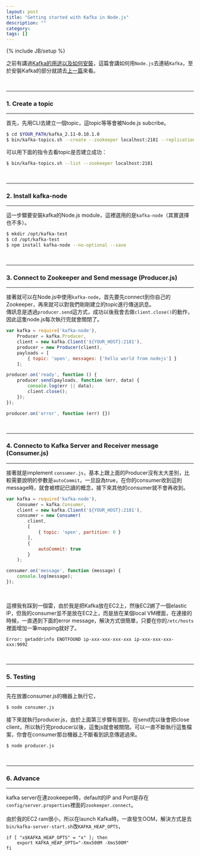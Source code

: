 ```yaml
---
layout: post
title: "Getting started with Kafka in Node.js"
description: ""
category: 
tags: []
---
```

{% include JB/setup %}



之前有講過[Kafka的用途以及如何安裝](http://blog.kenyang.net/2015/06/25/apache-kafka-distributed-messaging)，這篇會講如何用`Node.js`去連結`Kafka`，至於安裝Kafka的部分就請去[上一篇](http://blog.kenyang.net/2015/06/25/apache-kafka-distributed-messaging)來看。


<br />

---
### 1. Create a topic
---

首先，先用CLI去建立一個topic，這topic等等會被Node.js subcribe。

```bash
$ cd $YOUR_PATH/kafka_2.11-0.10.1.0
$ bin/kafka-topics.sh --create --zookeeper localhost:2181 --replication-factor 1 --partitions 1 --topic open
```

可以用下面的指令去看topic是否建立成功：

```bash
$ bin/kafka-topics.sh --list --zookeeper localhost:2181
```

<br />


<!--more-->


---
### 2. Install kafka-node
---

這一步驟要安裝kafka的Node.js module，這裡選用的是`kafka-node`（其實選擇也不多）。

```bash
$ mkdir /opt/kafka-test
$ cd /opt/kafka-test
$ npm install kafka-node --no-optional --save
```

<br />

---
### 3. Connect to Zookeeper and Send message (Producer.js)
---

接著就可以在Node.js中使用`kafka-node`，首先要先connect到你自己的Zookeeper，再來就可以對我們剛剛建立的topic進行傳送訊息。<br />
傳訊息是透過`producer.send`這方式，成功以後我會去做`client.close()`的動作，因此這隻node.js每次執行完就會關閉了。

```javascript
var kafka = require('kafka-node'),
    Producer = kafka.Producer,
    client = new kafka.Client('${YOUR_HOST}:2181'),
    producer = new Producer(client),
    payloads = [
        { topic: 'open', messages: ['hello world from nodejs'] }
    ];

producer.on('ready', function () {
    producer.send(payloads, function (err, data) {
        console.log(err || data);
        client.close();
    });
});

producer.on('error', function (err) {})
```

<br />

---
### 4. Connecto to Kafka Server and Receiver message (Consumer.js)
---

接著就是implement `consumer.js`，基本上跟上面的Producer沒有太大差別，比較需要說明的參數是`autoCommit`，一旦設為true，在你的consumer收到這則message時，就會被標記已讀的概念，接下來其他的consumer就不會再收到。

```javascript
var kafka = require('kafka-node'),
    Consumer = kafka.Consumer,
    client = new kafka.Client('${YOUR_HOST}:2181'),
    consumer = new Consumer(
        client,
        [
            { topic: 'open', partition: 0 }
        ],
        {
            autoCommit: true
        }
    );

consumer.on('message', function (message) {
    console.log(message);
});

```

<br />

這裡我有踩到一個雷，由於我是把Kafka放在EC2上，然後EC2綁了一個elastic IP，但我的consumer並不是放在EC2上，而是放在某個local VM裡面，在連接的時候，一直遇到下面的error message，解決方式很簡單，只要在你的`/etc/hosts`裡面增加一筆mapping就好了。

```
Error: getaddrinfo ENOTFOUND ip-xxx-xxx-xxx-xxx ip-xxx-xxx-xxx-xxx:9092
```

<br />

---
### 5. Testing
---

先在放置consumer.js的機器上執行它，

```bash
$ node consumer.js
```

接下來就執行producer.js，由於上面第三步驟有提到，在send完以後會把close client，所以執行完producer以後，這隻js就會被關閉。可以一直不斷執行這隻檔案，你會在consumer那台機器上不斷看到訊息傳遞過來。

```bash
$ node producer.js
```

<br />

---
### 6. Advance
---

kafka server在連zookeeper時，default的IP and Port是存在`config/server.properties`裡面的`zookeeper.connect`。
<br />
<br />
由於我的EC2 ram很小，所以在launch Kafka時，一直發生OOM，解決方式是去`bin/kafka-server-start.sh`改`KAFKA_HEAP_OPTS`，

```
if [ "x$KAFKA_HEAP_OPTS" = "x" ]; then
    export KAFKA_HEAP_OPTS="-Xmx500M -Xms500M"
fi
```






